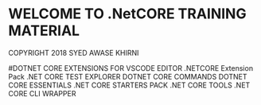# WELCOME TO .NetCORE TRAINING MATERIAL 
COPYRIGHT 2018 SYED AWASE KHIRNI 


#DOTNET CORE EXTENSIONS FOR VSCODE EDITOR 
.NETCORE Extension Pack 
.NET CORE TEST EXPLORER 
DOTNET CORE COMMANDS 
DOTNET CORE ESSENTIALS
.NET CORE STARTERS PACK
.NET CORE TOOLS 
.NET CORE CLI WRAPPER 
